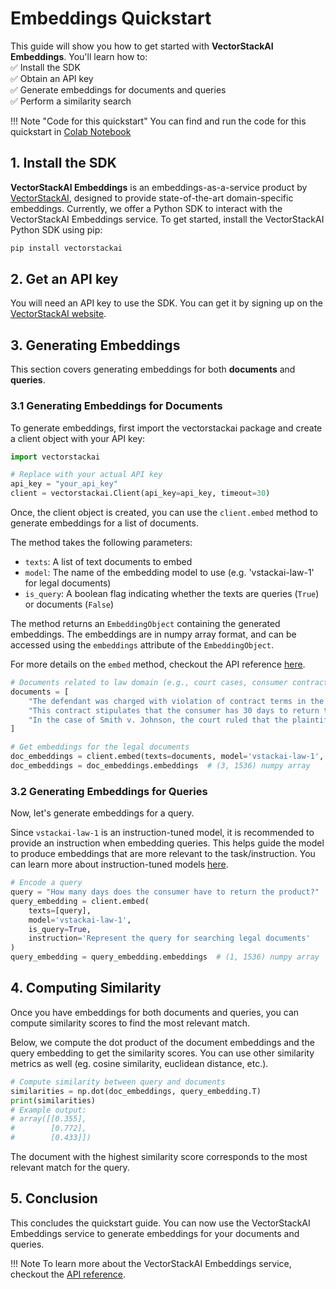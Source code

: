 # **Embeddings Quickstart**

This guide will show you how to get started with **VectorStackAI Embeddings**. 
You'll learn how to:
<br>
 ✅ Install the SDK
 <br>
 ✅ Obtain an API key
 <br>
 ✅ Generate embeddings for documents and queries
 <br>
 ✅ Perform a similarity search



!!! Note "Code for this quickstart"
    You can find and run the code for this quickstart in [Colab Notebook](https://colab.research.google.com/github/vectorstack-ai/vectorstackai-python/blob/main/examples/embeddings/quickstart.ipynb)

## **1. Install the SDK**
**VectorStackAI Embeddings** is an embeddings-as-a-service product by [VectorStackAI](https://vectorstack.ai), 
designed to provide state-of-the-art domain-specific embeddings. 
Currently, we offer a Python SDK to interact with the VectorStackAI Embeddings service.
To get started, install the VectorStackAI Python SDK using pip:

```bash
pip install vectorstackai
```

## **2. Get an API key**
You will need an API key to use the SDK. 
You can get it by signing up on the [VectorStackAI website](https://vectorstack.ai).

## **3. Generating Embeddings**
This section covers generating embeddings for both **documents** and **queries**.

### **3.1 Generating Embeddings for Documents**
To generate embeddings, first import the vectorstackai package and create a client object with your API key:

```python linenums="1"
import vectorstackai

# Replace with your actual API key
api_key = "your_api_key"
client = vectorstackai.Client(api_key=api_key, timeout=30)
```

Once, the client object is created, you can use the `client.embed` method to generate embeddings for a list of documents.

The method takes the following parameters:

- `texts`: A list of text documents to embed
- `model`: The name of the embedding model to use (e.g. 'vstackai-law-1' for legal documents)
- `is_query`: A boolean flag indicating whether the texts are queries (`True`) or documents (`False`)

The method returns an `EmbeddingObject` containing the generated embeddings.
The embeddings are in numpy array format, and can be accessed using the `embeddings` attribute of the `EmbeddingObject`.

For more details on the `embed` method, checkout the API reference [here](reference.md).

```python linenums="1"
# Documents related to law domain (e.g., court cases, consumer contracts, etc.)
documents = [
    "The defendant was charged with violation of contract terms in the lease agreement signed on January 1, 2022.",
    "This contract stipulates that the consumer has 30 days to return the product in case of any manufacturing defects.",
    "In the case of Smith v. Johnson, the court ruled that the plaintiff had the right to claim damages under section 12 of the Consumer Protection Act."
]

# Get embeddings for the legal documents
doc_embeddings = client.embed(texts=documents, model='vstackai-law-1', is_query=False)
doc_embeddings = doc_embeddings.embeddings  # (3, 1536) numpy array
```


### **3.2 Generating Embeddings for Queries**
Now, let's generate embeddings for a query.

Since `vstackai-law-1` is an instruction-tuned model, it is recommended to provide an instruction when embedding queries. This helps guide the model to produce embeddings that are more relevant to the task/instruction.
You can learn more about instruction-tuned models [here](https://instructor-embedding.github.io).

```python linenums="18"
# Encode a query
query = "How many days does the consumer have to return the product?"
query_embedding = client.embed(
    texts=[query], 
    model='vstackai-law-1', 
    is_query=True, 
    instruction='Represent the query for searching legal documents'
)
query_embedding = query_embedding.embeddings  # (1, 1536) numpy array
```

## **4. Computing Similarity**
Once you have embeddings for both documents and queries, you can compute similarity scores to find the most relevant match.

Below, we compute the dot product of the document embeddings and the query embedding to get the similarity scores. You can use other similarity metrics as well (eg. cosine similarity, euclidean distance, etc.).

```python linenums="1"
# Compute similarity between query and documents
similarities = np.dot(doc_embeddings, query_embedding.T)
print(similarities)
# Example output:
# array([[0.355],
#        [0.772],
#        [0.433]])
```

The document with the highest similarity score corresponds to the most relevant match for the query.

## **5. Conclusion**
This concludes the quickstart guide. You can now use the VectorStackAI Embeddings service to generate embeddings for your documents and queries.

!!! Note
    To learn more about the VectorStackAI Embeddings service, checkout the [API reference](reference.md).